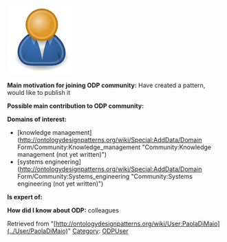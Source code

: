 [![Image:ODPUser.png](../images/a/a6/ODPUser.png)](../Image/ODPUser.png "Image:ODPUser.png")




  





__Main motivation for joining ODP community:__ Have created a pattern, would like to publish it


__Possible main contribution to ODP community:__


__Domains of interest:__



* [knowledge management](http://ontologydesignpatterns.org/wiki/Special:AddData/Domain Form/Community:Knowledge_management "Community:Knowledge management (not yet written)")
* [systems engineering](http://ontologydesignpatterns.org/wiki/Special:AddData/Domain Form/Community:Systems_engineering "Community:Systems engineering (not yet written)")


__Is expert of:__


  

__How did I know about ODP:__ colleagues






Retrieved from "[http://ontologydesignpatterns.org/wiki/User:PaolaDiMaio](../User/PaolaDiMaio)"
 [Category](http://ontologydesignpatterns.org/wiki/Special:Categories "Special:Categories"): [ODPUser](../Category/ODPUser "Category:ODPUser")